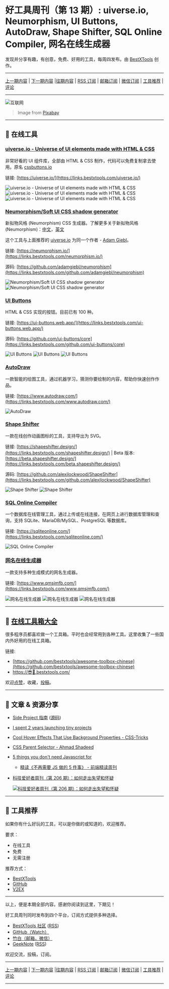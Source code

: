 # 好工具周刊（第 13 期）: uiverse.io, Neumorphism, UI Buttons, AutoDraw, Shape Shifter, SQL Online Compiler, 网名在线生成器

发现并分享有趣，有创意，免费、好用的工具，每周四发布。由 [BestXTools](https://www.bestxtools.com/) 创作。

---

[上一期内容](https://github.com/bestxtools/weekly-cn/blob/main/docs/issue-12.md) | [下一期内容](https://github.com/bestxtools/weekly-cn/blob/main/docs/issue-14.md) |[往期内容](https://github.com/bestxtools/weekly-cn) | [RSS 订阅](https://discuss-cn.bestxtools.com/t/weekly) | [邮箱订阅](https://bestxtools.zhubai.love/) | [微信订阅](https://discuss-cn.bestxtools.com/d/5/2) | [工具推荐](https://discuss-cn.bestxtools.com/d/8) | [评论](https://discuss-cn.bestxtools.com/d/37/3)

---

![互联网](https://raw.githubusercontent.com/bestxtools/weekly-cn/main/images/2022-05-19-02-43-20.jpeg)

> Image from [Pixabay](https://pixabay.com/zh/illustrations/icon-working-social-media-network-7100795/)

---

## 🌈 在线工具

### [uiverse.io - Universe of UI elements made with HTML & CSS](https://links.bestxtools.com/uiverse.io/)

非常好看的 UI 组件库，全部由 HTML & CSS 制作，代码可以免费复制拿去使用。原名 [cssbuttons.io](https://links.bestxtools.com/cssbuttons.io)

链接: [https://uiverse.io/](https://links.bestxtools.com/uiverse.io/)

![uiverse.io - Universe of UI elements made with HTML & CSS](https://raw.githubusercontent.com/bestxtools/weekly-cn/main/images/2022-05-19-00-04-36.png)
![uiverse.io - Universe of UI elements made with HTML & CSS](https://raw.githubusercontent.com/bestxtools/weekly-cn/main/images/2022-05-19-00-05-31.png)
![uiverse.io - Universe of UI elements made with HTML & CSS](https://raw.githubusercontent.com/bestxtools/weekly-cn/main/images/2022-05-19-00-06-20.png)

### [Neumorphism/Soft UI CSS shadow generator](https://links.bestxtools.com/neumorphism.io/)

新拟物风格 (Neumorphism) CSS 生成器。了解更多关于新拟物风格 (Neumorphism)：[中文](https://links.bestxtools.com/www.25xt.com/article/59910.html)，[英文](https://links.bestxtools.com/uxdesign.cc/neumorphism-in-user-interfaces-b47cef3bf3a6)

这个工具与上面推荐的 [uiverse.io](https://links.bestxtools.com/uiverse.io/) 为同一个作者 - [Adam Giebl](https://links.bestxtools.com/github.com/adamgiebl)。

链接: [https://neumorphism.io/](https://links.bestxtools.com/neumorphism.io/)

源码: [https://github.com/adamgiebl/neumorphism](https://links.bestxtools.com/github.com/adamgiebl/neumorphism)

![Neumorphism/Soft UI CSS shadow generator](https://raw.githubusercontent.com/bestxtools/weekly-cn/main/images/2022-05-19-01-02-45.png)
![Neumorphism/Soft UI CSS shadow generator](https://raw.githubusercontent.com/bestxtools/weekly-cn/main/images/2022-05-19-01-03-34.png)

### [UI Buttons](https://links.bestxtools.com/ui-buttons.web.app/)

HTML & CSS 实现的按钮。目前已有 100 种。

链接: [https://ui-buttons.web.app/](https://links.bestxtools.com/ui-buttons.web.app/)

源码: [https://github.com/ui-buttons/core](https://links.bestxtools.com/github.com/ui-buttons/core)

![UI Buttons](https://raw.githubusercontent.com/bestxtools/weekly-cn/main/images/2022-05-19-01-28-30.gif)
![UI Buttons](https://raw.githubusercontent.com/bestxtools/weekly-cn/main/images/2022-05-19-01-28-35.png)
![UI Buttons](https://raw.githubusercontent.com/bestxtools/weekly-cn/main/images/2022-05-19-01-29-43.png)

### [AutoDraw](https://links.bestxtools.com/www.autodraw.com/)

一款智能的绘图工具，通过机器学习，猜测你要绘制的内容，帮助你快速创作作品。

链接: [https://www.autodraw.com/](https://links.bestxtools.com/www.autodraw.com/)

![AutoDraw](https://raw.githubusercontent.com/bestxtools/weekly-cn/main/images/2022-05-19-01-53-25.png)

### [Shape Shifter](https://links.bestxtools.com/shapeshifter.design/)

一款在线创作动画图标的工具，支持导出为 SVG。

链接: [https://shapeshifter.design/](https://links.bestxtools.com/shapeshifter.design/) | Beta 版本: [https://beta.shapeshifter.design/](https://links.bestxtools.com/beta.shapeshifter.design/)

源码: [https://github.com/alexjlockwood/ShapeShifter](https://links.bestxtools.com/github.com/alexjlockwood/ShapeShifter)

![Shape Shifter](https://raw.githubusercontent.com/bestxtools/weekly-cn/main/images/2022-05-19-02-43-29.png)
![Shape Shifter](https://raw.githubusercontent.com/bestxtools/weekly-cn/main/images/2022-05-19-02-43-27.gif)

### [SQL Online Compiler](https://links.bestxtools.com/sqliteonline.com/)

一个数据库在线管理工具，通过上传或在线连接，在网页上进行数据库管理和查询，支持 SQLite、MariaDB/MySQL、PostgreSQL 等数据库。

链接: [https://sqliteonline.com/](https://links.bestxtools.com/sqliteonline.com/)

![SQL Online Compiler](https://raw.githubusercontent.com/bestxtools/weekly-cn/main/images/2022-05-19-02-14-42.png)

### [网名在线生成器](https://links.bestxtools.com/www.qmsjmfb.com/)

一款支持多种生成模式的网名生成器。

链接: [https://www.qmsjmfb.com/](https://links.bestxtools.com/www.qmsjmfb.com/)

![网名在线生成器](https://raw.githubusercontent.com/bestxtools/weekly-cn/main/images/2022-05-19-02-28-00.png)
![网名在线生成器](https://raw.githubusercontent.com/bestxtools/weekly-cn/main/images/2022-05-19-02-28-01.png)
![网名在线生成器](https://raw.githubusercontent.com/bestxtools/weekly-cn/main/images/2022-05-19-02-28-02.png)

---

## 🧰 [在线工具箱大全](https://awesome-toolbox-chinese.bestxtools.com/)

很多程序员都喜欢做一个工具箱。平时也会经常用到各种工具。这里收集了一些国内外好用的在线工具箱。

链接:

- [https://github.com/bestxtools/awesome-toolbox-chinese](https://github.com/bestxtools/awesome-toolbox-chinese)
- [https://😎🧰.bestxtools.com/](https://😎🧰.bestxtools.com/)

欢迎[点赞](https://github.com/bestxtools/awesome-toolbox-chinese)，收藏，[投稿](https://github.com/bestxtools/awesome-toolbox-chinese/issues)。

---

## 🌈 文章 & 资源分享

- [Side Project 指南](https://links.bestxtools.com/sideproject.guide/) ([源码](https://links.bestxtools.com/github.com/timqian/sideproject.guide))

- [I spent 2 years launching tiny projects](https://links.bestxtools.com/tinyprojects.dev/posts/i_spent_two_years_launching_tiny_projects)

- [Cool Hover Effects That Use Background Properties - CSS-Tricks](https://links.bestxtools.com/css-tricks.com/cool-hover-effects-using-background-properties/)

- [CSS Parent Selector - Ahmad Shadeed](https://links.bestxtools.com/ishadeed.com/article/css-has-parent-selector/)

- [5 things you don't need Javascript for](https://links.bestxtools.com/lexoral.com/blog/you-dont-need-js/)

  - [精读《不再需要 JS 做的 5 件事》 - 前端精读周刊](https://links.bestxtools.com/github.com/ascoders/weekly/blob/master/%E5%89%8D%E6%B2%BF%E6%8A%80%E6%9C%AF/238.%E7%B2%BE%E8%AF%BB%E3%80%8A%E4%B8%8D%E5%86%8D%E9%9C%80%E8%A6%81%20JS%20%E5%81%9A%E7%9A%84%205%20%E4%BB%B6%E4%BA%8B%E3%80%8B.md)

- [科技爱好者周刊（第 206 期）：如何走出失望和怀疑](https://links.bestxtools.com/www.ruanyifeng.com/blog/2022/05/weekly-issue-206.html)

  [![科技爱好者周刊（第 206 期）：如何走出失望和怀疑](https://raw.githubusercontent.com/bestxtools/weekly-cn/main/images/2022-05-19-02-43-10.png)](https://links.bestxtools.com/www.ruanyifeng.com/blog/2022/05/weekly-issue-206.html)

---

## 🌈 工具推荐

如果你有什么好玩的工具，可以是你做的或知道的，欢迎推荐。

要求：

- 在线工具
- 免费
- 无需注册

推荐方式：

- [BestXTools](https://discuss-cn.bestxtools.com/d/8)
- [GitHub](https://github.com/bestxtools/weekly-cn/issues)
- [V2EX](https://links.bestxtools.com/www.v2ex.com/t/836201?r=BestXTools)

---

以上，便是本期全部内容。感谢你阅读到这里，下期见！

好工具周刊同时发布到四个平台，订阅方式提供多种选择。

- [BestXTools 社区](https://discuss-cn.bestxtools.com/t/weekly) ([RSS](https://discuss-cn.bestxtools.com/atom/t/weekly/discussions))
- [GitHub（Watch）](https://github.com/bestxtools/weekly-cn)
- [竹白（邮箱，微信）](https://bestxtools.zhubai.love/)
- [GeekNote](https://geeknote.net/bestxtools) ([RSS](https://geeknote.net/bestxtools/feed.atom))

欢迎交流，投稿，订阅。

---

[上一期内容](https://github.com/bestxtools/weekly-cn/blob/main/docs/issue-12.md) | [下一期内容](https://github.com/bestxtools/weekly-cn/blob/main/docs/issue-14.md) |[往期内容](https://github.com/bestxtools/weekly-cn) | [RSS 订阅](https://discuss-cn.bestxtools.com/t/weekly) | [邮箱订阅](https://bestxtools.zhubai.love/) | [微信订阅](https://discuss-cn.bestxtools.com/d/5/2) | [工具推荐](https://discuss-cn.bestxtools.com/d/8) | [评论](https://discuss-cn.bestxtools.com/d/37/3)

---
